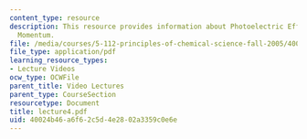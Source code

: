```yaml
---
content_type: resource
description: This resource provides information about Photoelectric Effect, and Photon
  Momentum.
file: /media/courses/5-112-principles-of-chemical-science-fall-2005/40024b46a6f62c5d4e2802a3359c0e6e_lecture4.pdf
file_type: application/pdf
learning_resource_types:
- Lecture Videos
ocw_type: OCWFile
parent_title: Video Lectures
parent_type: CourseSection
resourcetype: Document
title: lecture4.pdf
uid: 40024b46-a6f6-2c5d-4e28-02a3359c0e6e
---
```

